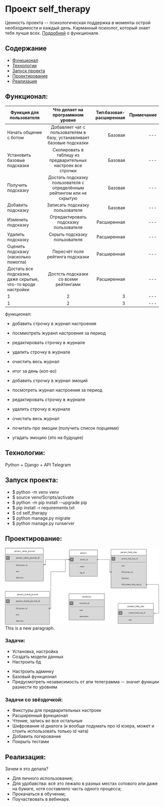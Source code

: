 # Проект self_therapy
Ценность проекта -- психологическая поддержка в моменты острой необходимости и каждый день.
Карманный психолог, который знает тебя лучше всех. [Подробней](#функционал) о функционале.

## Содержание
- [Функционал](#функционал)
- [Технологии](#технологии)
- [Запуск проекта](#запуск-проекта)
- [Проектирование](#проектирование)
- [Реализация](#реализация)

## Функционал:
|Функция для пользователя | Что делает на программном уровне | Тип:базовая-расширенная | Примечание |
| ------------- |:------------------:| -----:|-----:|
|Начать общение с ботом | Добавляет чат с пользователем в базу, устанавливает базовые подсказки | Базовая | --- |
|Установить базовые подсказки | Скопировать в таблицу из предварительных настроек все строчки | Базовая | --- |
|Получить подсказку | Достать подсказку пользователя с определённым рейтингом или не скрытую| Базовая | --- |
|Добавить подсказку | Записать подсказку пользователя | Базовая | --- |
|Изменить подсказку | Отредактировать подсказку пользователя | Расширенная | --- |
|Удалить подсказку | Скрыть подсказку пользователя | Расширенная | --- |
|Оценить подсказку (насколько помогла) | Пересчёт поля рейтинга подсказки | Расширенная | --- |
|Достать все подсказки, даже скрытые, что-то вроде настройки | Достсть подсказки со всеми рейтингами | Расширенная | --- |
|1 | 2 | 3 | --- |
|1 | 2 | 3 | --- |

функционал:

- добавить строчку в журнал настроения 
- посммотреть журанл настроения за период
- редактировать строчку в журнале
- удалить строчку в журнале
- очистить весь журнал
- итог за день (кол-во)

- добавить строчку в журнал эмоций
- посмотреть журнал настроения за период
- редактировать строчку в журнале
- удалить строчку в журнале
- очистить весь журнал

- почитать про эмоции (получить список порциями)
- угадать эмоцию (это на будущее)

## Технологии:
Python + Django + API Telegram


## Запуск проекта:
- $ python -m venv venv
- $ source venv/Scripts/activate
- $ python -m pip install --upgrade pip
- $ pip install -r requirements.txt
- $ cd self_therapy
- $ python manage.py migrate
- $ python manage.py runserver


## Проектирование:

![Схема БД](https://github.com/belyashnikovatn/self_therapy/blob/main/self_help_project.png)  
This is a new paragraph.

### Задачи:
+ Установка, настройка 
+ Создать модели данных
+ Настроить бд
- Настроить админку
- Базовый функционал
- Предусмотреть независимость от апи телеграмма -- значит функции разнести по уровням

### Задачи со звёздочкой:
- Фикстуры для предварительных настроек
- Расширенный функционал
- Чтение, запись во все остальные 
- Шифрование id диалога (и вообще подумать про id юзера, может и стоить использовать только id чата)
- Добавить логирование
- Покрыть тестами

## Реализация:

Зачем я это делала? 
- Для личного использования;
- Для удобавства: всё это лежало в разных местах сотового или даже на бумаге, хотя составляло часть одного процесса;
- Прокачаться в обучении;
- Поучаствовать в вебинаре.


